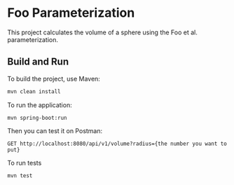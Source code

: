 # Foo Parameterization

This project calculates the volume of a sphere using the Foo et al. parameterization.

## Build and Run

To build the project, use Maven:

```sh
mvn clean install
```
To run the application:
```shell
mvn spring-boot:run
```
Then you can test it on Postman:
```shell
GET http://localhost:8080/api/v1/volume?radius={the number you want to put}
```
To run tests
```shell
mvn test
```
